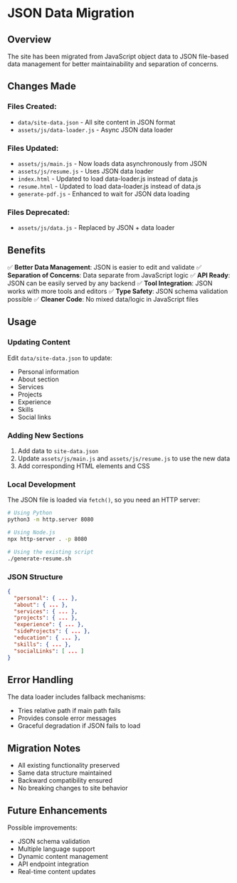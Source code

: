 # JSON Data Migration

## Overview

The site has been migrated from JavaScript object data to JSON file-based data management for better maintainability and separation of concerns.

## Changes Made

### Files Created:
- `data/site-data.json` - All site content in JSON format
- `assets/js/data-loader.js` - Async JSON data loader

### Files Updated:
- `assets/js/main.js` - Now loads data asynchronously from JSON
- `assets/js/resume.js` - Uses JSON data loader
- `index.html` - Updated to load data-loader.js instead of data.js
- `resume.html` - Updated to load data-loader.js instead of data.js
- `generate-pdf.js` - Enhanced to wait for JSON data loading

### Files Deprecated:
- `assets/js/data.js` - Replaced by JSON + data loader

## Benefits

✅ **Better Data Management**: JSON is easier to edit and validate
✅ **Separation of Concerns**: Data separate from JavaScript logic
✅ **API Ready**: JSON can be easily served by any backend
✅ **Tool Integration**: JSON works with more tools and editors
✅ **Type Safety**: JSON schema validation possible
✅ **Cleaner Code**: No mixed data/logic in JavaScript files

## Usage

### Updating Content

Edit `data/site-data.json` to update:
- Personal information
- About section
- Services
- Projects  
- Experience
- Skills
- Social links

### Adding New Sections

1. Add data to `site-data.json`
2. Update `assets/js/main.js` and `assets/js/resume.js` to use the new data
3. Add corresponding HTML elements and CSS

### Local Development

The JSON file is loaded via `fetch()`, so you need an HTTP server:

```bash
# Using Python
python3 -m http.server 8080

# Using Node.js  
npx http-server . -p 8080

# Using the existing script
./generate-resume.sh
```

### JSON Structure

```json
{
  "personal": { ... },
  "about": { ... },
  "services": { ... },
  "projects": { ... },
  "experience": { ... },
  "sideProjects": { ... },
  "education": { ... },
  "skills": { ... },
  "socialLinks": [ ... ]
}
```

## Error Handling

The data loader includes fallback mechanisms:
- Tries relative path if main path fails
- Provides console error messages
- Graceful degradation if JSON fails to load

## Migration Notes

- All existing functionality preserved
- Same data structure maintained
- Backward compatibility ensured
- No breaking changes to site behavior

## Future Enhancements

Possible improvements:
- JSON schema validation
- Multiple language support
- Dynamic content management
- API endpoint integration
- Real-time content updates